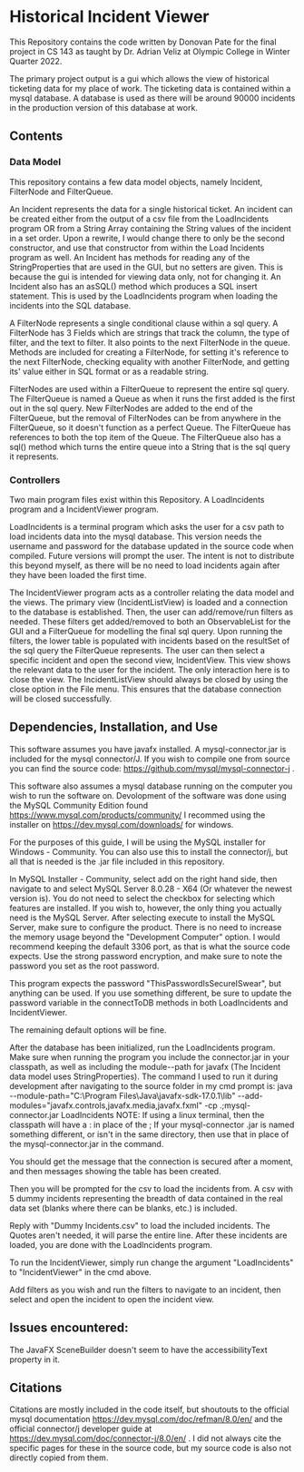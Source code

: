 # Historical Incident Viewer

This Repository contains the code written by Donovan Pate for the final project in CS 143 as taught by Dr. Adrian Veliz at Olympic College in Winter Quarter 2022.

The primary project output is a gui which allows the view of historical ticketing data for my place of work. The ticketing data is contained within a mysql database.
A database is used as there will be around 90000 incidents in the production version of this database at work.

## Contents

### Data Model

This repository contains a few data model objects, namely Incident, FilterNode and FilterQueue. 

An Incident represents the data for a single historical ticket. 
An incident can be created either from the output of a csv file from the LoadIncidents program OR from a String Array containing the String values of the incident in a set order.
Upon a rewrite, I would change there to only be the second constructor, and use that constructor from within the Load Incidents program as well. 
An Incident has methods for reading any of the StringProperties that are used in the GUI, but no setters are given. This is because the gui is intended for viewing data only, not for changing it.
An Incident also has an asSQL() method which produces a SQL insert statement. This is used by the LoadIncidents program when loading the incidents into the SQL database.

A FilterNode represents a single conditional clause within a sql query.
A FilterNode has 3 Fields which are strings that track the column, the type of filter, and the text to filter. It also points to the next FilterNode in the queue.
Methods are included for creating a FilterNode, for setting it's reference to the next FilterNode, checking equality with another FilterNode, and getting its' value either in SQL format or as a readable string.

FilterNodes are used within a FilterQueue to represent the entire sql query.
The FilterQueue is named a Queue as when it runs the first added is the first out in the sql query.
New FilterNodes are added to the end of the FilterQueue, but the removal of FilterNodes can be from anywhere in the FilterQueue, so it doesn't function as a perfect Queue.
The FilterQueue has references to both the top item of the Queue. 
The FilterQueue also has a sql() method which turns the entire queue into a String that is the sql query it represents.

### Controllers

Two main program files exist within this Repository. A LoadIncidents program and a IncidentViewer program.

LoadIncidents is a terminal program which asks the user for a csv path to load incidents data into the mysql database. 
This version needs the username and password for the database updated in the source code when compiled. Future versions will prompt the user. The intent is not to distribute this beyond myself, as there will be no need to load incidents again after they have been loaded the first time.

The IncidentViewer program acts as a controller relating the data model and the views. 
The primary view (IncidentListView) is loaded and a connection to the database is established.
Then, the user can add/remove/run filters as needed. These filters get added/removed to both an ObservableList<FilterNode> for the GUI and a FilterQueue for modelling the final sql query.
Upon running the filters, the lower table is populated with incidents based on the resultSet of the sql query the FilterQueue represents.
The user can then select a specific incident and open the second view, IncidentView.
This view shows the relevant data to the user for the incident. The only interaction here is to close the view.
The IncidentListView should always be closed by using the close option in the File menu. This ensures that the database connection will be closed successfully.

## Dependencies, Installation, and Use

This software assumes you have javafx installed. A mysql-connector.jar is included for the mysql connector/J. If you wish to compile one from source you can find the source code: https://github.com/mysql/mysql-connector-j .

This software also assumes a mysql database running on the computer you wish to run the software on. Devolopment of the software was done using the MySQL Community Edition found https://www.mysql.com/products/community/
I recommed using the installer on https://dev.mysql.com/downloads/ for windows. 

For the purposes of this guide, I will be using the MySQL installer for Windows - Community. You can also use this to install the connector/j, but all that is needed is the .jar file included in this repository.

In MySQL Installer - Community, select add on the right hand side, then navigate to and select MySQL Server 8.0.28 - X64 (Or whatever the newest version is). You do not need to select the checkbox for selecting which features are installed. If you wish to, however, the only thing you actually need is the MySQL Server. 
After selecting execute to install the MySQL Server, make sure to configure the product. There is no need to increase the memory usage beyond the "Development Computer" option. I would recommend keeping the default 3306 port, as that is what the source code expects. Use the strong password encryption, and make sure to note the password you set as the root password.

This program expects the password "ThisPasswordIsSecureISwear", but anything can be used. If you use something different, be sure to update the password variable in the connectToDB methods in both LoadIncidents and IncidentViewer.

The remaining default options will be fine.

After the database has been initialized, run the LoadIncidents program. Make sure when running the program you include the connector.jar in your classpath, as well as including the module--path for javafx (The Incident data model uses StringProperties). 
The command I used to run it during development after navigating to the source folder in my cmd prompt is: java --module-path="C:\Program Files\Java\javafx-sdk-17.0.1\lib" --add-modules="javafx.controls,javafx.media,javafx.fxml" -cp .;mysql-connector.jar LoadIncidents
NOTE: If using a linux terminal, then the classpath will have a : in place of the ;
If your mysql-connector .jar is named something different, or isn't in the same directory, then use that in place of the mysql-connector.jar in the command.

You should get the message that the connection is secured after a moment, and then messages showing the table has been created.

Then you will be prompted for the csv to load the incidents from. A csv with 5 dummy incidents representing the breadth of data contained in the real data set (blanks where there can be blanks, etc.) is included.

Reply with "Dummy Incidents.csv" to load the included incidents. The Quotes aren't needed, it will parse the entire line. After these incidents are loaded, you are done with the LoadIncidents program.

To run the IncidentViewer, simply run change the argument "LoadIncidents" to "IncidentViewer" in the cmd above.

Add filters as you wish and run the filters to navigate to an incident, then select and open the incident to open the incident view. 

## Issues encountered:

The JavaFX SceneBuilder doesn't seem to have the accessibilityText property in it.

## Citations

Citations are mostly included in the code itself, but shoutouts to the official mysql documentation https://dev.mysql.com/doc/refman/8.0/en/ and the official connector/j developer guide at https://dev.mysql.com/doc/connector-j/8.0/en/ . I did not always cite the specific pages for these in the source code, but my source code is also not directly copied from them. 



